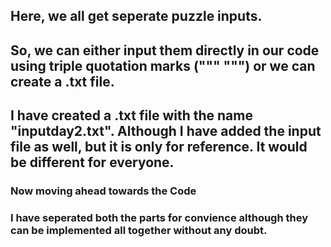 
## Here, we all get seperate puzzle inputs.
## So, we can either input them directly in our code using triple quotation marks (""" """) or we can create a .txt file.
## I have created a .txt file with the name "inputday2.txt". Although I have added the input file as well, but it is only for reference. It would be different for everyone.

### Now moving ahead towards the Code
### I have seperated both the parts for convience although they can be implemented all together without any doubt.
